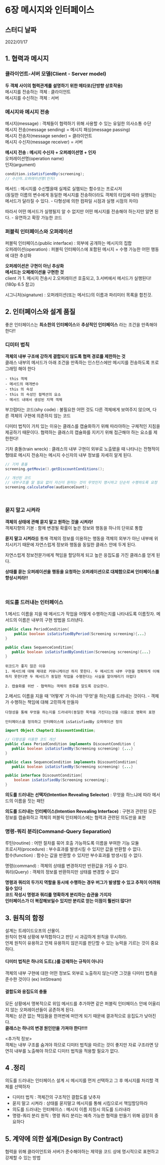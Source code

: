# 6장 메시지와 인터페이스

## 스터디 날짜
2022/01/17

## 1. 협력과 메시지
### 클라이언트-서버 모델(Client - Server model) 
**두 객체 사이의 협력관계를 설명하기 위한 메타포(단방향 상호작용)**<br>
메시지를 전송하는 객체 : 클라이언트 <br>
메시지를 수신하는 객체 : 서버

### 메시지와 메시지 전송
메시지(message) : 객체들이 협력하기 위해 사용할 수 있는 유일한 의사소통 수단<br>
메시지 전송(message sending) = 메시지 패싱(message passing)<br>
메시지 전송자(message sender) = 클라이언트<br>
메시지 수신자(message receiver) = 서버<br>

**메시지 전송 : 메시지 수신자 + 오퍼레이션명 + 인자**<br>
오퍼레이션명(operation name)<br>
인자(argument)
```java
condition.isSatisfiendBy(screening);
// 수신자.오퍼레이션명(인자)
```
메서드 : 메시지를 수신핼을때 실제로 실햄되는 함수또는 프로시저<br>
(동일한 이름의 변수에게 동일한 메시지를 전송하더라도 객체의 타입에 따라 실행되는 메서드가 달라질 수 있다. - 다형성에 의한 컴파일 시점과 실행 시점의 차이)<br>

따라서 어떤 메서드가 실행될지 알 수 없지만 어떤 메시지를 전송해야 하는지만 알면 된다. - 유연하고 확장 가능한 코드

### 퍼블릭 인터페이스와 오퍼레이션
퍼블릭 인터페이스(public interface) : 외부에 공개하는 메시지의 집합<br>
오퍼레이션(operation) : 퍼블릭 인터페이스에 포함된 메시지 = 수행 가능한 어떤 행동에 대한 추상화<br>

**오퍼레이션은 구현이 아닌 추상화**<br>
**메서드는 오페레이션을 구현한 것**<br>
client 가 1. 메시지 전송시 2.오퍼레이션 호출되고, 3.서버에서 메서드가 실행된다!(180p 6.5 참고)<br>

시그니처(signature) : 오퍼레이션(또는 메서드)의 이름과 파리미터 목록을 합친것.

## 2. 인터페이스와 설계 품질
좋은 인터페이스는 **최소한의 인터페이스**와 **추상적인 인터페이스** 라는 조건을 만족해야한다!!

### 디미터 법칙
**객체의 내부 구조에 강하게 결합되지 않도록 협력 경로를 제한하는 것**<br>
클래스 내부의 메서드가 아래 조건을 만족하는 인스턴스에만 메시지를 전송하도록 프로그래밍 해야 한다
```text
- this 객체
- 메서드의 매개변수
- this 의 속성
- this 의 속성인 컬렉션의 요소
- 메서드 내에서 생성된 지역 객체
```
부끄럼타는 코드(shy code) : 불필요한 어떤 것도 다른 객체에게 보여주지 않으며, 다른 객체의 구현에 의존하지 않는 코드<br>

디미터 법칙이 가치 있는 이유는 클래스를 캡슐화하기 위해 따라야하는 구체적인 지침을 제공하기 때문이다. 협력하는 클래스의 캡슐화를 지키기 위해 접근해야 하는 요소를 제한한다!<br>

기차 충돌(train wreck) : 클래스의 내부 구현이 외부로 노출됐을 때 나타나는 전형적이 형태로 메시지 전송자는 메시지 수신자의 내부 정보를 자세히 알게 된다.
```java
// 기차 충돌
screening.getMovie().getDiscountConditions();

// 개선된 코드
// 내부구조를 알 필요 없이 자신이 원하는 것이 무엇인지 명시하고 단순히 수행하도록 요청        
screening.calculateFee(audienceCount);
```
<br>


### 묻지 말고 시켜라
**객체의 상태에 관해 묻지 말고 원하는 것을 시켜라!**<br>
객체지향의 기본 : 함께 변경될 확률이 높은 정보와 행동을 하나의 단위로 통합<br>

**묻지 말고 시켜라**를 통해 객체의 정보를 이용하는 행동을 객체의 외부가 아닌 내부에 위치시키기 때문에 자연스럽게 정보와 행동을 동일한 클래스 안에 두게 된다.<br>

자연스럽게 정보전문가에게 책임을 할당하게 되고 높은 응집도를 가진 클래스를 얻게 된다.

**상태를 묻는 오퍼레이션을 행동을 요청하는 오퍼레이션으로 대체함으로써 인터페이스를 향상시켜라!!**
<br>
<br>
<br>

### 의도를 드러내는 인터페이스
1.메서드 이름을 지을 때 메서드가 작업을 어떻게 수행하는지를 나타내도록 이름짓자. 메서드의 이름은 내부의 구현 방법을 드러낸다.
```java
public class PeriodCondition{
    public boolean isSatisfiedByPeriod(Screening screening){...}
}

public class SequenceCondition{
   public boolean isSatisfiedByCondition(Screening screening){...}
}
```
```text
위코드가 좋지 않은 이유
1. 메서드에 대해 제대로 커뮤니케이션 하지 못한다. 두 메서드의 내부 구현을 정확하게 이해하지 못한다면 두 메서드가 동일한 작업을 수행한다는 사실을 알아채리기 어렵다

2. 캡슐화를 위반 - 협력하는 객체의 종류를 알도록 강요한다.
```

2.메서드 이름을 지을 때 '어떻게' 가 아니라 '무엇'을 하는지를 드러내는 것이다. - 객체가 수행하는 책임에 대해 고민하게 만들자
```text
다형성을 통해 무엇을 하는지를 드러내자(동일한 목적을 가진다는것을 이름으로 명확히 표현

인터페이스를 정의하고 인터페이스에 isSatisfiedBy 오퍼레이션 정의
```

```java
import Object.Chapter2.DiscountCondition;

// 다형성을 이용한 코드 개선
public class PeriodCondition implements DiscountCondition {
   public boolean isSatisfiedBy(Screening screening) {...}
}

public class SequenceCondition implements DiscountCondition{
   public boolean isSatisfiedBy(Screening screening) {...}
```
```java
public interface DiscountCondition{
    boolean isSatisfiedBy(Screening screening);
}
```

**의도를 드러내는 선택자(Intention Revealing Selector)** : 무엇을 하느냐에 따라 메서드의 이름을 짓는 패턴<br>

**의도를 드러내는 인터페이스(Intention Revealing Interface)** : 구현과 관련된 모든 정보를 캡슐화하고 객체의 퍼블릭 인터페이스에는 협력과 관련된 의도만을 표현




### 명령-쿼리 분리(Command-Query Separation)
루틴(routine) : 어떤 절차를 묶어 호출 가능하도록 이름을 부여한 기능 모듈<br>
프로시저(procedure) : 부수효과를 발생시킬 수 있지만 값을 반환할 수 없다.<br>
함수(function) : 함수는 값을 반환할 수 있지만 부수효과를 방생시킬 수 없다.<br>

명령(command) : 객체의 상태를 변경하지만 반환값을 가질 수 없다.<br>
쿼리(Query) : 객체의 정보를 반환하지만 상태를 변경할 수 없다<br>

**명령과 쿼리의 두가지 역할을 동시에 수행하는 경우 버그가 발생할 수 있고 추적이 어려워질수 있다**<br>
**코드 작성시 명령과 쿼리를 명확하게 분리하는 습관을 가지자**<br>
**인터페이스가 더 복잡해보일수 있지만 분리로 얻는 이점이 훨씬더 많다!!**<br>



## 3. 원칙의 함정
설계는 트레이드오프의 산물이.<br>
원칙이 현재 상황에 부적합하다고 판단 시 과감하게 원칙을 무시하라.<br>
언제 원칙이 유용하고 언제 유용하지 않은지를 판단할 수 있는 능력을 기르는 것이 중요하다.<br>

#### 디미터 법칙은 하나의 도트(.)를 강제하는 규칙이 아니다
객체의 내부 구현에 대한 어떤 정보도 외부로 노출하지 않는다면 그것을 디미터 법측을 준수한 것이다 (ex) IntStream)

#### 결합도와 응집도의 충돌
모든 상황에서 맹복적으로 위임 메서드를 추가하면 같은 퍼블릭 인터페이스 안에 어울리지 않는 오퍼레이션들이 공존하게 된다.<br>
객체는 상관 없는 책임들을 한꺼번에 떠안게 되기 때문에 결과적으로 응집도가 낮아진다.<br>
**클래스는 하나의 변경 원인만을 가져야 한다!!!!**<br>

<추가적 정보><br>
객체는 내부 구조를 숨겨야 하므로 디미터 법칙을 따르는 것이 좋지만 자료 구조라면 당연히 내부를 노출해야 하므로 디미터 법칙을 적용할 필요가 없다.


## 4 .정리
의도를 드러내는 인터페이스 설계 시 메시지를 먼저 선택하고 그 후 메시지를 처리할 객체를 선택하자

- 디미터 법칙 : 객체간의 구조적인 결합도를 낮추자
- 묻지 말고 시켜라 : 상태를 묻지말고 메시지를 통해 시킴으로서 책임할당하라
- 의도를 드러내는 인터페이스 : 메시지 이름 지칭시 의도를 드러내라
- 명령-쿼리 분리 원칙 : 명령 쿼리 분리는 예측 가능한 협력을 만들기 위해 굉장히 중요하다 

## 5. 계약에 의한 설계(Design By Contract)
협력을 위해 클라이언트와 서버가 준수해야하는 제약을 코드 상에 명시적으로 표현하고 강제할 수 있는 방법